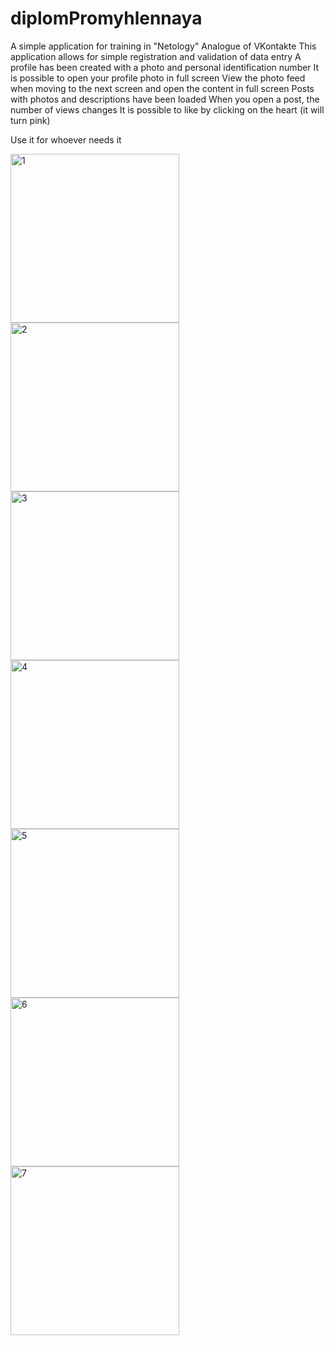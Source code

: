# diplomPromyhlennaya

A simple application for training in "Netology"
Analogue of VKontakte
This application allows for simple registration and validation of data entry
A profile has been created with a photo and personal identification number
It is possible to open your profile photo in full screen
View the photo feed when moving to the next screen and open the content in full screen
Posts with photos and descriptions have been loaded
When you open a post, the number of views changes
It is possible to like by clicking on the heart (it will turn pink)

Use it for whoever needs it



<img width="270" alt="1" src="https://github.com/NikolayGrinko/diplomPromyhlennaya/assets/112849355/5637997a-acba-4599-83ac-08b899e26e4c">



<img width="270" alt="2" src="https://github.com/NikolayGrinko/diplomPromyhlennaya/assets/112849355/e1f9c6dc-4920-4fbc-bfb0-ce04f0f27f6e">



<img width="270" alt="3" src="https://github.com/NikolayGrinko/diplomPromyhlennaya/assets/112849355/159eca0b-ec54-440b-87f1-a7b7fc282edd">



<img width="270" alt="4" src="https://github.com/NikolayGrinko/diplomPromyhlennaya/assets/112849355/b57e8684-5342-4666-b372-bac98dcbb7d7">



<img width="270" alt="5" src="https://github.com/NikolayGrinko/diplomPromyhlennaya/assets/112849355/dd91049f-b5bc-481f-8dbe-c4dd60d81d03">



<img width="270" alt="6" src="https://github.com/NikolayGrinko/diplomPromyhlennaya/assets/112849355/30255d0d-41df-4a38-a72f-b7c756522f47">


<img width="270" alt="7" src="https://github.com/NikolayGrinko/diplomPromyhlennaya/assets/112849355/134eb8fc-b294-4aa9-b88f-54bf7946b34d">



